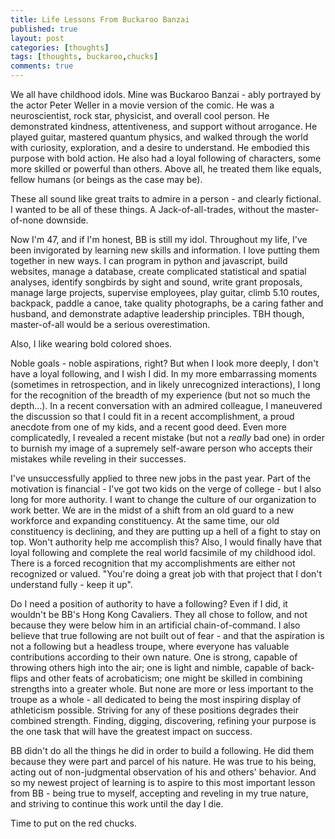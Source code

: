 ```yaml
---
title: Life Lessons From Buckaroo Banzai
published: true
layout: post
categories: [thoughts]
tags: [thoughts, buckaroo,chucks]
comments: true
---
```

We all have childhood idols. Mine was Buckaroo Banzai - ably portrayed by the actor Peter Weller in a movie version of the comic. He was a neuroscientist, rock star, physicist, and overall cool person. He demonstrated kindness, attentiveness, and support without arrogance. He played guitar, mastered quantum physics, and walked through the world with curiosity, exploration, and a desire to understand. He embodied this purpose with bold action. He also had a loyal following of characters, some more skilled or powerful than others. Above all, he treated them like equals, fellow humans (or beings as the case may be).

These all sound like great traits to admire in a person - and clearly fictional. I wanted to be all of these things. A Jack-of-all-trades, without the master-of-none downside. 

Now I'm 47, and if I'm honest, BB is still my idol. Throughout my life, I've been invigorated by learning new skills and information. I love putting them together in new ways. I can program in python and javascript, build websites, manage a database, create complicated statistical and spatial analyses, identify songbirds by sight and sound, write grant proposals, manage large projects, supervise employees, play guitar, climb 5.10 routes, backpack, paddle a canoe, take quality photographs, be a caring father and husband, and demonstrate adaptive leadership principles. TBH though, master-of-all would be a serious overestimation.

Also, I like wearing bold colored shoes. 

Noble goals - noble aspirations, right? But when I look more deeply, I don't have a loyal following, and I wish I did. In my more embarrassing moments (sometimes in retrospection, and in likely unrecognized interactions), I long for the recognition of the breadth of my experience (but not so much the depth...). In a recent conversation with an admired colleague, I maneuvered the discussion so that I could fit in a recent accomplishment, a proud anecdote from one of my kids, and a recent good deed. Even more complicatedly, I revealed a recent mistake (but not a *really* bad one) in order to burnish my image of a supremely self-aware person who accepts their mistakes while reveling in their successes.

I've unsuccessfully applied to three new jobs in the past year. Part of the motivation is financial - I've got two kids on the verge of college - but I also long for more authority. I want to change the culture of our organization to work better. We are in the midst of a shift from an old guard to a new workforce and expanding constituency. At the same time, our old constituency is declining, and they are putting up a hell of a fight to stay on top. Won't authority help me accomplish this? Also, I would finally have that loyal following and complete the real world facsimile of my childhood idol. There is a forced recognition that my accomplishments are either not recognized or valued. "You're doing a great job with that project that I don't understand fully - keep it up". 

Do I need a position of authority to have a following? Even if I did, it wouldn't be BB's Hong Kong Cavaliers. They all chose to follow, and not because they were below him in an artificial chain-of-command. I also believe that true following are not built out of fear - and that the aspiration is not a following but a headless troupe, where everyone has valuable contributions according to their own nature. One is strong, capable of throwing others high into the air; one is light and nimble, capable of back-flips and other feats of acrobaticism; one might be skilled in combining strengths into a greater whole. But none are more or less important to the troupe as a whole - all dedicated to being the most inspiring display of athleticism possible. Striving for any of these positions degrades their combined strength. Finding, digging, discovering, refining your purpose is the one task that will have the greatest impact on success. 

BB didn't do all the things he did in order to build a following. He did them because they were part and parcel of his nature. He was true to his being, acting out of non-judgmental observation of his and others' behavior. And so my newest project of learning is to aspire to this most important lesson from BB - being true to myself, accepting and reveling in my true nature, and striving to continue this work until the day I die.

Time to put on the red chucks.
